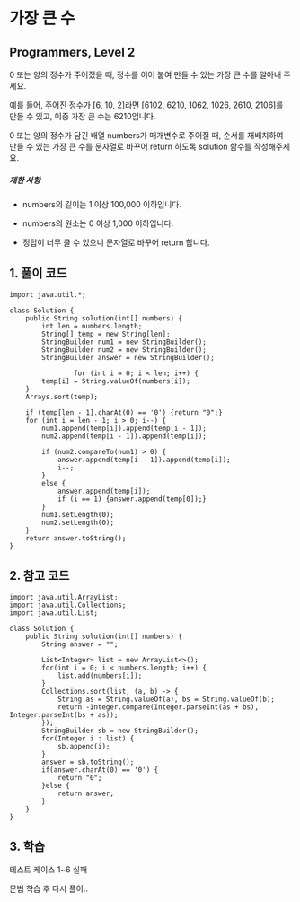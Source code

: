 # 가장 큰 수

## Programmers, Level 2

0 또는 양의 정수가 주어졌을 때, 정수를 이어 붙여 만들 수 있는 가장 큰 수를 알아내 주세요.

예를 들어, 주어진 정수가 [6, 10, 2]라면 [6102, 6210, 1062, 1026, 2610, 2106]를 만들 수 있고, 이중 가장 큰 수는 6210입니다.

0 또는 양의 정수가 담긴 배열 numbers가 매개변수로 주어질 때, 순서를 재배치하여 만들 수 있는 가장 큰 수를 문자열로 바꾸어 return 하도록 solution 함수를 작성해주세요.

##### 제한 사항

- numbers의 길이는 1 이상 100,000 이하입니다.

- numbers의 원소는 0 이상 1,000 이하입니다.

- 정답이 너무 클 수 있으니 문자열로 바꾸어 return 합니다.

  

## 1. 풀이 코드


    import java.util.*;
    
    class Solution {
        public String solution(int[] numbers) {
            int len = numbers.length;
            String[] temp = new String[len];
            StringBuilder num1 = new StringBuilder();
            StringBuilder num2 = new StringBuilder();
            StringBuilder answer = new StringBuilder();
            
    				for (int i = 0; i < len; i++) {
            temp[i] = String.valueOf(numbers[i]);
        }
        Arrays.sort(temp);
        
        if (temp[len - 1].charAt(0) == '0') {return "0";}
        for (int i = len - 1; i > 0; i--) {
            num1.append(temp[i]).append(temp[i - 1]);
            num2.append(temp[i - 1]).append(temp[i]);
            
            if (num2.compareTo(num1) > 0) {
                answer.append(temp[i - 1]).append(temp[i]);
                i--;
            }
            else {
                answer.append(temp[i]);
                if (i == 1) {answer.append(temp[0]);}
            }
            num1.setLength(0);
            num2.setLength(0);
        }
        return answer.toString();
    }


## 2. 참고 코드

```
import java.util.ArrayList;
import java.util.Collections;
import java.util.List;

class Solution {
    public String solution(int[] numbers) {
        String answer = "";

        List<Integer> list = new ArrayList<>();
        for(int i = 0; i < numbers.length; i++) {
            list.add(numbers[i]);
        }
        Collections.sort(list, (a, b) -> {
            String as = String.valueOf(a), bs = String.valueOf(b);
            return -Integer.compare(Integer.parseInt(as + bs), Integer.parseInt(bs + as));
        });
        StringBuilder sb = new StringBuilder();
        for(Integer i : list) {
            sb.append(i);
        }
        answer = sb.toString();
        if(answer.charAt(0) == '0') {
            return "0";
        }else {
            return answer;
        }
    }
}
```



## 3. 학습

테스트 케이스 1~6 실패

문법 학습 후 다시 풀이..